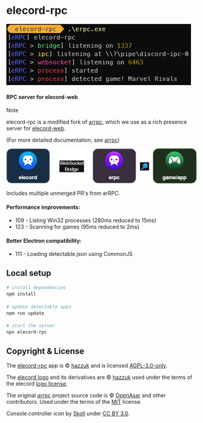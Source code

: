 # elecord-rpc

<img src="https://github.com/elecordapp/elecord-rpc/raw/main/media/console-example.png">

#### RPC server for elecord-web

> [!NOTE]
> elecord-rpc is a modified fork of [arrpc](https://github.com/OpenAsar/arrpc), which we use as a rich presence server for [elecord-web](https://github.com/elecordapp/elecord-web).
> 
> (For more detailed documentation, see [arrpc](https://github.com/OpenAsar/arrpc))

<img src="https://github.com/elecordapp/elecord-rpc/raw/main/media/erpc-diagram.png">

Includes multiple unmerged PR's from arRPC.

#### Performance improvements:
* 109 - Listing Win32 processes (280ms reduced to 15ms)
* 123 - Scanning for games (95ms reduced to 2ms)

#### Better Electron compatibility:
* 111 - Loading detectable.json using CommonJS

## Local setup

```bash
# install dependencies
npm install

# update detectable apps
npm run update

# start the server
npx elecord-rpc
```

## Copyright & License

The [elecord-rpc](https://github.com/elecordapp/elecord-rpc) app is © [hazzuk](https://github.com/hazzuk) and is licensed [AGPL-3.0-only](https://github.com/elecordapp/elecord-rpc/blob/main/LICENSE-AGPL-3.0).

The [elecord logo](https://github.com/elecordapp/elecord-rpc/blob/main/media/erpc_256.png) and its derivatives are © [hazzuk](https://github.com/hazzuk) used under the terms of the elecord [logo license](https://github.com/elecordapp/elecord-rpc/blob/main/LOGO_LICENSE.txt).

The original [arrpc](https://github.com/OpenAsar/arrpc) project source code is © [OpenAsar](https://github.com/OpenAsar) and other contributors. Used under the terms of the [MIT](https://github.com/elecordapp/elecord-web/blob/main/LICENSE-MIT) license.

Console controller icon by [Skoll](https://game-icons.net/) under [CC BY 3.0](https://creativecommons.org/licenses/by/3.0/).
